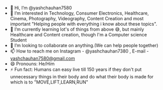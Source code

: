 - 👋 Hi, I’m @yashchauhan7580
- 👀 I’m interested in Technology, Consumer Electronics, Healthcare, Cinema, Photography, Videography, Content Creation and most important "Helping people with everything i know about these topics".
- 🌱 I’m currently learning lot's of things from above 😅, but mainly Healthcare and Content creation, though I'm a Computer science Student 
- 💞️ I’m looking to collaborate on anything.(We can help people together)
- 📫 How to reach me on Instagram - @yashchauhan7380 , E-mail - yashchauhan7580@gmail.com
- 😄 Pronouns: He/Him
- ⚡ Fun fact: Humans can easy live till 150 years if they don't put unnecessary things in their body and do what their body is made for which is to "MOVE,LIFT,LEARN,RUN"

<!---
yashchauhan7580/yashchauhan7580 is a ✨ special ✨ repository because its `README.md` (this file) appears on your GitHub profile.
You can click the Preview link to take a look at your changes.
--->
